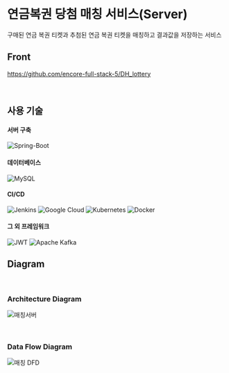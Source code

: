 # 연금복권 당첨 매칭 서비스(Server)

구매된 연금 복권 티켓과 추첨된 연금 복권 티켓을 매칭하고 결과값을 저장하는 서비스

## Front
https://github.com/encore-full-stack-5/DH_lottery

</br>

## 사용 기술

#### 서버 구축
![Spring-Boot](https://img.shields.io/badge/spring--boot-%236DB33F.svg?style=for-the-badge&logo=springboot&logoColor=white)


#### 데이터베이스
![MySQL](https://img.shields.io/badge/mysql-4479A1.svg?style=for-the-badge&logo=mysql&logoColor=white)

#### CI/CD
![Jenkins](https://img.shields.io/badge/jenkins-%232C5263.svg?style=for-the-badge&logo=jenkins&logoColor=white)
![Google Cloud](https://img.shields.io/badge/GoogleCloud-%234285F4.svg?style=for-the-badge&logo=google-cloud&logoColor=white)
![Kubernetes](https://img.shields.io/badge/kubernetes-%23326ce5.svg?style=for-the-badge&logo=kubernetes&logoColor=white)
![Docker](https://img.shields.io/badge/docker-%230db7ed.svg?style=for-the-badge&logo=docker&logoColor=white)

#### 그 외 프레임워크
![JWT](https://img.shields.io/badge/JWT-black?style=for-the-badge&logo=JSON%20web%20tokens)
![Apache Kafka](https://img.shields.io/badge/Apache%20Kafka-000?style=for-the-badge&logo=apachekafka)

## Diagram
</br>

### Architecture Diagram
![매칭서버](https://github.com/encore-full-stack-5/NODAJI_Pension_Matching/assets/92596263/8e4ce5dd-1900-490d-9668-3dab72488807)

</br>

### Data Flow Diagram
![매칭 DFD](https://github.com/encore-full-stack-5/NODAJI_Pension_Matching/assets/92596263/bafefa7a-5aec-4a0b-bbd3-d995498cf17c)

</br>
